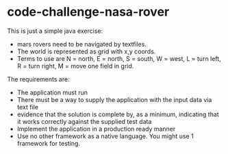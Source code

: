 # code-challenge-nasa-rover

This is just a simple java exercise:

* mars rovers need to be navigated by textfiles.
* The world is represented as grid with x,y coords.
* Terms to use are N = north, E = north, S = south, W = west, L = turn left, R = turn right, M = move one field in grid.

The requirements are:
* The application must run
* There must be a way to supply the application with the input data via text file
* evidence that the solution is complete by, as a minimum, indicating that it works correctly against the supplied test data
* Implement the application in a production ready manner
* Use no other framework as a native language. You might use 1 framework for testing.
